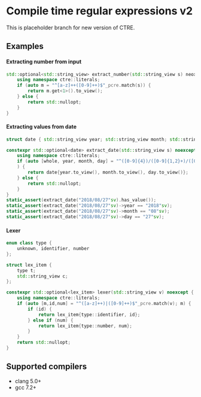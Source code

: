 # Compile time regular expressions v2

This is placeholder branch for new version of CTRE.

## Examples

#### Extracting number from input
```c++
std::optional<std::string_view> extract_number(std::string_view s) neoxcept {
    using namespace ctre::literals;
    if (auto m = "^[a-z]++([0-9]++)$"_pcre.match(s)) {
        return m.get<1>().to_view();
    } else {
        return std::nullopt;
    }
}
```

#### Extracting values from date
```c++
struct date { std::string_view year; std::string_view month; std::string_view day; };

constexpr std::optional<date> extract_date(std::string_view s) noexcept {
    using namespace ctre::literals;
    if (auto [whole, year, month, day] = "^([0-9]{4})/([0-9]{1,2}+)/([0-9]{1,2}+)$"_pcre.match(s); whole
    ) {
        return date{year.to_view(), month.to_view(), day.to_view()};
    } else {
        return std::nullopt;
    }
}
static_assert(extract_date("2018/08/27"sv).has_value());
static_assert(extract_date("2018/08/27"sv)->year == "2018"sv);
static_assert(extract_date("2018/08/27"sv)->month == "08"sv);
static_assert(extract_date("2018/08/27"sv)->day == "27"sv);
```

#### Lexer
```c++
enum class type {
    unknown, identifier, number
};

struct lex_item {
    type t;
    std::string_view c;
};

constexpr std::optional<lex_item> lexer(std::string_view v) noexcept {
    using namespace ctre::literals;
    if (auto [m,id,num] = "^([a-z]++)|([0-9]++)$"_pcre.match(v); m) {
        if (id) {
            return lex_item{type::identifier, id};
        } else if (num) {
            return lex_item{type::number, num};
        }
    }
    return std::nullopt;
}
```

## Supported compilers

* clang 5.0+
* gcc 7.2+
